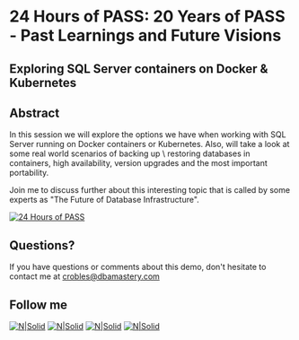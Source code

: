 # 24 Hours of PASS: 20 Years of PASS - Past Learnings and Future Visions
## Exploring SQL Server containers on Docker & Kubernetes

## Abstract
In this session we will explore the options we have when working with SQL Server running on Docker containers or Kubernetes. Also, will take a look at some real world scenarios of backing up \ restoring databases in containers, high availability, version upgrades and the most important portability.

Join me to discuss further about this interesting topic that is called by some experts as "The Future of Database Infrastructure".

[![24 Hours of PASS](https://img.youtube.com/vi/Nv3G-XhPvi4/hqdefault.jpg)](https://youtu.be/Nv3G-XhPvi4 "24 Hours of PASS - Carlos Robles")

## Questions?
If you have questions or comments about this demo, don't hesitate to contact me at <crobles@dbamastery.com>

## Follow me
[![N|Solid](http://dbamastery.com/wp-content/uploads/2018/08/if_twitter_circle_color_107170.png)](https://twitter.com/dbamastery) [![N|Solid](http://dbamastery.com/wp-content/uploads/2018/08/if_github_circle_black_107161.png)](https://github.com/dbamaster) [![N|Solid](http://dbamastery.com/wp-content/uploads/2018/08/if_linkedin_circle_color_107178.png)](https://www.linkedin.com/in/croblesdba/) [![N|Solid](http://dbamastery.com/wp-content/uploads/2018/08/if_browser_1055104.png)](http://dbamastery.com/)
